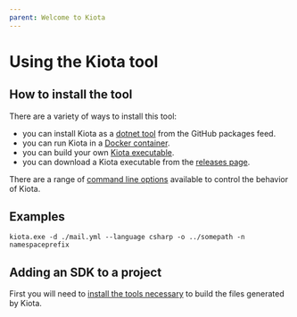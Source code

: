 ```yaml
---
parent: Welcome to Kiota
---
```


# Using the Kiota tool

## How to install the tool

There are a variety of ways to install this tool:

- you can install Kiota as a [dotnet tool](generator/tool.md) from the GitHub packages feed.
- you can run Kiota in a [Docker container](generator/docker.md).
- you can build your own [Kiota executable](generator/build.md).
- you can download a Kiota executable from the [releases page](https://github.com/microsoft/kiota/releases).

There are a range of [command line options](https://github.com/microsoft/kiota#parameters-reference) available to control the behavior of Kiota.

## Examples

```shell
kiota.exe -d ./mail.yml --language csharp -o ../somepath -n namespaceprefix
```

## Adding an SDK to a project

First you will need to [install the tools necessary](requiredtools/index.md) to build the files generated by Kiota.
